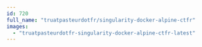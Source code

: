 ```yaml
---
id: 720
full_name: "truatpasteurdotfr/singularity-docker-alpine-ctfr"
images: 
  - "truatpasteurdotfr-singularity-docker-alpine-ctfr-latest"
---
```

